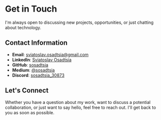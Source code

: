 # Get in Touch

I'm always open to discussing new projects, opportunities, or just chatting about technology.

## Contact Information

- **Email**: [sviatoslav.osadtsia@gmail.com](mailto:sviatoslav.osadtsia@gmail.com)
- **LinkedIn**: [Sviatoslav Osadtsia](https://www.linkedin.com/in/sviatoslavosadtsia/)
- **GitHub**: [sosadtsia](https://github.com/sosadtsia/)
- **Medium**: [@sosadtsia](https://medium.com/@sosadtsia)
- **Discord**: [sosadtsia_30873](https://discord.com/users/sosadtsia_30873)

## Let's Connect

Whether you have a question about my work, want to discuss a potential collaboration, or just want to say hello, feel free to reach out. I'll get back to you as soon as possible.
